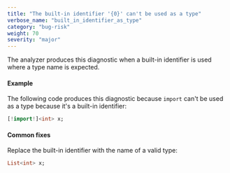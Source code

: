 ```yaml
---
title: "The built-in identifier '{0}' can't be used as a type"
verbose_name: "built_in_identifier_as_type"
category: "bug-risk"
weight: 70
severity: "major"
---
```

The analyzer produces this diagnostic when a built-in identifier is used
where a type name is expected.

#### Example

The following code produces this diagnostic because `import` can't be used
as a type because it's a built-in identifier:

```dart
[!import!]<int> x;
```

#### Common fixes

Replace the built-in identifier with the name of a valid type:

```dart
List<int> x;
```
